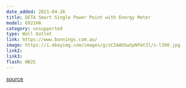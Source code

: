 ```yaml
---
date_added: 2021-04-26
title: DETA Smart Single Power Point with Energy Meter
model: 6921HA
category: unsupported
type: Wall Outlet
link: https://www.bunnings.com.au/
image: https://i.ebayimg.com/images/g/zCIAAOSwSpNfmt3l/s-l300.jpg
link2: 
link3: 
flash: WB2S
---
```


[source](https://community.home-assistant.io/t/australia-electrically-certified-hardware/32074/3092)